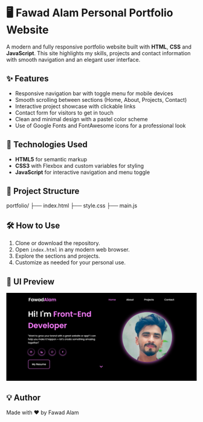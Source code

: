 # 🖥️ Fawad Alam Personal Portfolio Website

A modern and fully responsive portfolio website built with **HTML**, **CSS** and **JavaScript**. This site highlights my skills, projects and contact information with smooth navigation and an elegant user interface.

## ✨ Features

- Responsive navigation bar with toggle menu for mobile devices  
- Smooth scrolling between sections (Home, About, Projects, Contact)  
- Interactive project showcase with clickable links  
- Contact form for visitors to get in touch  
- Clean and minimal design with a pastel color scheme  
- Use of Google Fonts and FontAwesome icons for a professional look  

## 🚀 Technologies Used

- **HTML5** for semantic markup  
- **CSS3** with Flexbox and custom variables for styling  
- **JavaScript** for interactive navigation and menu toggle  

## 📁 Project Structure

portfolio/
├── index.html
├── style.css
├── main.js

## 🛠️ How to Use

1. Clone or download the repository.  
2. Open `index.html` in any modern web browser.  
3. Explore the sections and projects.  
4. Customize as needed for your personal use.

## 📸 UI Preview

![Portfolio Preview](fawadport.png)

## 💡 Author

Made with ❤️ by Fawad Alam

